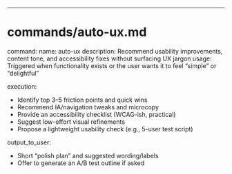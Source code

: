 ---

# commands/auto-ux.md

command:
name: auto-ux
description: Recommend usability improvements, content tone, and accessibility fixes without surfacing UX jargon
usage: Triggered when functionality exists or the user wants it to feel “simple” or “delightful”

execution:

- Identify top 3–5 friction points and quick wins
- Recommend IA/navigation tweaks and microcopy
- Provide an accessibility checklist (WCAG-ish, practical)
- Suggest low-effort visual refinements
- Propose a lightweight usability check (e.g., 5-user test script)

output_to_user:

- Short “polish plan” and suggested wording/labels
- Offer to generate an A/B test outline if asked
